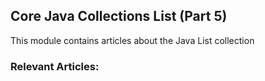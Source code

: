 ## Core Java Collections List (Part 5)

This module contains articles about the Java List collection

### Relevant Articles: 